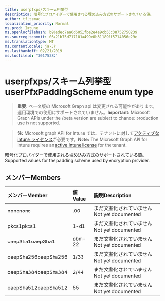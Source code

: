 ```yaml
---
title: userpfxps/スキーム列挙型
description: 暗号化プロバイダーで使用される埋め込み方式のサポートされている値。
author: tfitzmac
localization_priority: Normal
ms.prod: Intune
ms.openlocfilehash: b90edec7aa6d6051fbe2e4e9cb53c38752750239
ms.sourcegitcommit: 03421b75d717101a499e0b311890f5714056e29e
ms.translationtype: MT
ms.contentlocale: ja-JP
ms.lasthandoff: 02/21/2019
ms.locfileid: "30175382"
---
```

# <a name="userpfxpaddingscheme-enum-type"></a><span data-ttu-id="0350b-103">userpfxps/スキーム列挙型</span><span class="sxs-lookup"><span data-stu-id="0350b-103">userPfxPaddingScheme enum type</span></span>

> <span data-ttu-id="0350b-104">**重要:** ベータ版の Microsoft Graph api は変更される可能性があります。運用環境での使用はサポートされていません。</span><span class="sxs-lookup"><span data-stu-id="0350b-104">**Important:** Microsoft Graph APIs under the /beta version are subject to change; production use is not supported.</span></span>

> <span data-ttu-id="0350b-105">**注:** Microsoft graph API for Intune では、テナントに対して[アクティブな intune ライセンス](https://go.microsoft.com/fwlink/?linkid=839381)が必要です。</span><span class="sxs-lookup"><span data-stu-id="0350b-105">**Note:** The Microsoft Graph API for Intune requires an [active Intune license](https://go.microsoft.com/fwlink/?linkid=839381) for the tenant.</span></span>

<span data-ttu-id="0350b-106">暗号化プロバイダーで使用される埋め込み方式のサポートされている値。</span><span class="sxs-lookup"><span data-stu-id="0350b-106">Supported values for the padding scheme used by encryption provider.</span></span>

## <a name="members"></a><span data-ttu-id="0350b-107">メンバー</span><span class="sxs-lookup"><span data-stu-id="0350b-107">Members</span></span>
|<span data-ttu-id="0350b-108">メンバー</span><span class="sxs-lookup"><span data-stu-id="0350b-108">Member</span></span>|<span data-ttu-id="0350b-109">値</span><span class="sxs-lookup"><span data-stu-id="0350b-109">Value</span></span>|<span data-ttu-id="0350b-110">説明</span><span class="sxs-lookup"><span data-stu-id="0350b-110">Description</span></span>|
|:---|:---|:---|
|<span data-ttu-id="0350b-111">none</span><span class="sxs-lookup"><span data-stu-id="0350b-111">none</span></span>|<span data-ttu-id="0350b-112">.0</span><span class="sxs-lookup"><span data-stu-id="0350b-112">0</span></span>|<span data-ttu-id="0350b-113">まだ文書化されていません</span><span class="sxs-lookup"><span data-stu-id="0350b-113">Not yet documented</span></span>|
|<span data-ttu-id="0350b-114">pkcs1</span><span class="sxs-lookup"><span data-stu-id="0350b-114">pkcs1</span></span>|<span data-ttu-id="0350b-115">1-d</span><span class="sxs-lookup"><span data-stu-id="0350b-115">1</span></span>|<span data-ttu-id="0350b-116">まだ文書化されていません</span><span class="sxs-lookup"><span data-stu-id="0350b-116">Not yet documented</span></span>|
|<span data-ttu-id="0350b-117">oaepSha1</span><span class="sxs-lookup"><span data-stu-id="0350b-117">oaepSha1</span></span>|<span data-ttu-id="0350b-118">pbm-2</span><span class="sxs-lookup"><span data-stu-id="0350b-118">2</span></span>|<span data-ttu-id="0350b-119">まだ文書化されていません</span><span class="sxs-lookup"><span data-stu-id="0350b-119">Not yet documented</span></span>|
|<span data-ttu-id="0350b-120">oaepSha256</span><span class="sxs-lookup"><span data-stu-id="0350b-120">oaepSha256</span></span>|<span data-ttu-id="0350b-121">1/3</span><span class="sxs-lookup"><span data-stu-id="0350b-121">3</span></span>|<span data-ttu-id="0350b-122">まだ文書化されていません</span><span class="sxs-lookup"><span data-stu-id="0350b-122">Not yet documented</span></span>|
|<span data-ttu-id="0350b-123">oaepSha384</span><span class="sxs-lookup"><span data-stu-id="0350b-123">oaepSha384</span></span>|<span data-ttu-id="0350b-124">2/4</span><span class="sxs-lookup"><span data-stu-id="0350b-124">4</span></span>|<span data-ttu-id="0350b-125">まだ文書化されていません</span><span class="sxs-lookup"><span data-stu-id="0350b-125">Not yet documented</span></span>|
|<span data-ttu-id="0350b-126">oaepSha512</span><span class="sxs-lookup"><span data-stu-id="0350b-126">oaepSha512</span></span>|<span data-ttu-id="0350b-127">5</span><span class="sxs-lookup"><span data-stu-id="0350b-127">5</span></span>|<span data-ttu-id="0350b-128">まだ文書化されていません</span><span class="sxs-lookup"><span data-stu-id="0350b-128">Not yet documented</span></span>|




